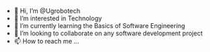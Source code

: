 - 👋 Hi, I’m @Ugrobotech
- 👀 I’m interested in Technology
- 🌱 I’m currently learning the Basics of Software Engineering
- 💞️ I’m looking to collaborate on any software development project
- 📫 How to reach me ...

<!---
Ugrobotech/Ugrobotech is a ✨ special ✨ repository because its `README.md` (this file) appears on your GitHub profile.
You can click the Preview link to take a look at your changes.
--->
